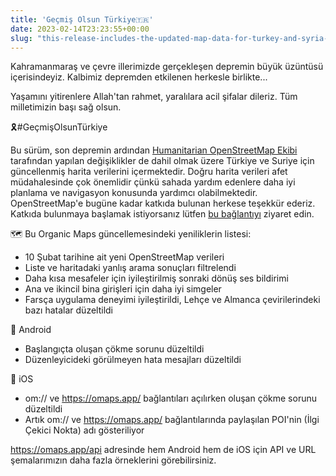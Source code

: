 ```yaml
---
title: 'Geçmiş Olsun Türkiye🇹🇷'
date: 2023-02-14T23:23:55+00:00
slug: "this-release-includes-the-updated-map-data-for-turkey-and-syria-including-the-humanitarian-openstreetmap-team-changes-after-the-recent-earthquake"
---
```


Kahramanmaraş ve çevre illerimizde gerçekleşen depremin büyük üzüntüsü içerisindeyiz. Kalbimiz depremden etkilenen herkesle birlikte...

Yaşamını yitirenlere Allah'tan rahmet, yaralılara acil şifalar dileriz. Tüm milletimizin başı sağ olsun.

🎗#GeçmişOlsunTürkiye

Bu sürüm, son depremin ardından [Humanitarian OpenStreetMap Ekibi](https://www.hotosm.org/) tarafından yapılan değişiklikler de dahil olmak üzere Türkiye ve Suriye için güncellenmiş harita verilerini içermektedir. Doğru harita verileri afet müdahalesinde çok önemlidir çünkü sahada yardım edenlere daha iyi planlama ve navigasyon konusunda yardımcı olabilmektedir. OpenStreetMap'e bugüne kadar katkıda bulunan herkese teşekkür ederiz. Katkıda bulunmaya başlamak istiyorsanız lütfen [bu bağlantıyı](https://www.openstreetmap.org/user/Heather%20Leson/diary/400951) ziyaret edin.

🗺 Bu Organic Maps güncellemesindeki yeniliklerin listesi:
- 10 Şubat tarihine ait yeni OpenStreetMap verileri
- Liste ve haritadaki yanlış arama sonuçları filtrelendi
- Daha kısa mesafeler için iyileştirilmiş sonraki dönüş ses bildirimi
- Ana ve ikincil bina girişleri için daha iyi simgeler
- Farsça uygulama deneyimi iyileştirildi, Lehçe ve Almanca çevirilerindeki bazı hatalar düzeltildi

📱 Android
- Başlangıçta oluşan çökme sorunu düzeltildi
- Düzenleyicideki görülmeyen hata mesajları düzeltildi

🍎 iOS
- om:// ve <https://omaps.app/> bağlantıları açılırken oluşan çökme sorunu düzeltildi
- Artık om:// ve <https://omaps.app/> bağlantılarında paylaşılan POI'nin (İlgi Çekici Nokta) adı gösteriliyor

<https://omaps.app/api> adresinde hem Android hem de iOS için API ve URL şemalarımızın daha fazla  örneklerini görebilirsiniz.
